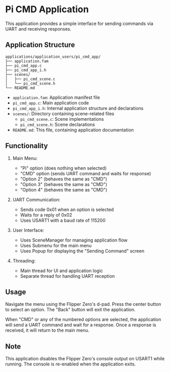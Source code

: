 # Pi CMD Application

This application provides a simple interface for sending commands via UART and receiving responses.

## Application Structure

```
applications/application_users/pi_cmd_app/
├── application.fam
├── pi_cmd_app.c
├── pi_cmd_app_i.h
├── scenes/
│   ├── pi_cmd_scene.c
│   └── pi_cmd_scene.h
└── README.md
```

- `application.fam`: Application manifest file
- `pi_cmd_app.c`: Main application code
- `pi_cmd_app_i.h`: Internal application structure and declarations
- `scenes/`: Directory containing scene-related files
  - `pi_cmd_scene.c`: Scene implementations
  - `pi_cmd_scene.h`: Scene declarations
- `README.md`: This file, containing application documentation

## Functionality

1. Main Menu:
   - "Pi" option (does nothing when selected)
   - "CMD" option (sends UART command and waits for response)
   - "Option 2" (behaves the same as "CMD")
   - "Option 3" (behaves the same as "CMD")
   - "Option 4" (behaves the same as "CMD")

2. UART Communication:
   - Sends code 0x01 when an option is selected
   - Waits for a reply of 0x02
   - Uses USART1 with a baud rate of 115200

3. User Interface:
   - Uses SceneManager for managing application flow
   - Uses Submenu for the main menu
   - Uses Popup for displaying the "Sending Command" screen

4. Threading:
   - Main thread for UI and application logic
   - Separate thread for handling UART reception

## Usage

Navigate the menu using the Flipper Zero's d-pad. Press the center button to select an option. The "Back" button will exit the application.

When "CMD" or any of the numbered options are selected, the application will send a UART command and wait for a response. Once a response is received, it will return to the main menu.

## Note

This application disables the Flipper Zero's console output on USART1 while running. The console is re-enabled when the application exits.